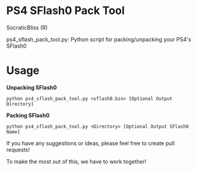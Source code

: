 # PS4 SFlash0 Pack Tool

SocraticBliss (R)

ps4_sflash_pack_tool.py: Python script for packing/unpacking your PS4's SFlash0

# Usage

**Unpacking SFlash0**
```
python ps4_sflash_pack_tool.py <sflash0.bin> [Optional Output Directory]
```

**Packing SFlash0**
```
python ps4_sflash_pack_tool.py <Directory> [Optional Output SFlash0 Name]
```

If you have any suggestions or ideas, please feel free to create pull requests! 

To make the most out of this, we have to work together!

